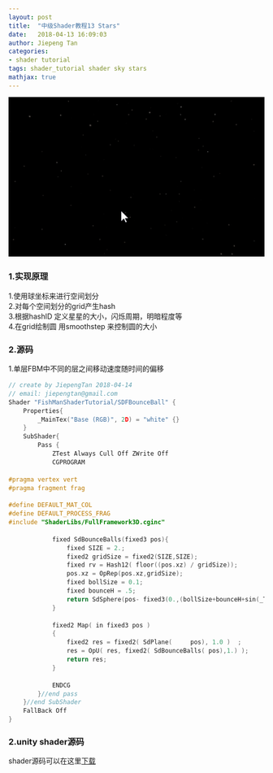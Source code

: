 ```yaml
---
layout: post
title:  "中级Shader教程13 Stars"
date:   2018-04-13 16:09:03
author: Jiepeng Tan
categories: 
- shader tutorial
tags: shader_tutorial shader sky stars
mathjax: true
---
```

<p align="center"> <img src="https://github.com/JiepengTan/JiepengTan.github.io/blob/master/assets/img/blog/ShaderTutorial3D/Stars/head.gif?raw=true" width="512"/></p>
<p align="center"></p>  


 


### 1.实现原理  
1.使用球坐标来进行空间划分  
2.对每个空间划分的grid产生hash  
3.根据hashID 定义星星的大小，闪烁周期，明暗程度等  
4.在grid绘制圆 用smoothstep 来控制圆的大小  


### 2.源码

1.单层FBM中不同的层之间移动速度随时间的偏移  

```c
// create by JiepengTan 2018-04-14 
// email: jiepengtan@gmail.com
Shader "FishManShaderTutorial/SDFBounceBall" {
    Properties{
        _MainTex("Base (RGB)", 2D) = "white" {}
    }
    SubShader{
        Pass {
            ZTest Always Cull Off ZWrite Off
            CGPROGRAM

#pragma vertex vert   
#pragma fragment frag  

#define DEFAULT_MAT_COL
#define DEFAULT_PROCESS_FRAG
#include "ShaderLibs/FullFramework3D.cginc"

            fixed SdBounceBalls(fixed3 pos){
                fixed SIZE = 2.;
                fixed2 gridSize = fixed2(SIZE,SIZE);
                fixed rv = Hash12( floor((pos.xz) / gridSize));
                pos.xz = OpRep(pos.xz,gridSize);
                fixed bollSize = 0.1;
                fixed bounceH = .5;
                return SdSphere(pos- fixed3(0.,(bollSize+bounceH+sin(_Time.y*3.14 + rv*6.24)*bounceH),0.),bollSize);
            }

            fixed2 Map( in fixed3 pos )
            {
                fixed2 res = fixed2( SdPlane(     pos), 1.0 )  ;
                res = OpU( res, fixed2( SdBounceBalls( pos),1.) );
                return res;
            }

            ENDCG
        }//end pass
    }//end SubShader
    FallBack Off
}
```


### 2.unity shader源码
shader源码可以在这里[下载][1]


  [1]: https://github.com/JiepengTan/FishManShaderTutorial
